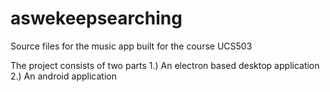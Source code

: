 # aswekeepsearching
Source files for the music app built for the course UCS503

The project consists of two parts
1.) An electron based desktop application
2.) An android application
